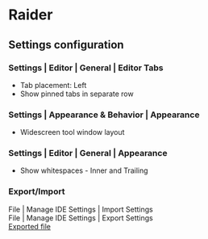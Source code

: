 # Raider

## Settings configuration

 ### Settings | Editor | General | Editor Tabs
- Tab placement: Left
- Show pinned tabs in separate row

### Settings | Appearance & Behavior | Appearance
- Widescreen tool window layout

 ### Settings | Editor | General | Appearance
- Show whitespaces - Inner and Trailing

### Export/Import
File | Manage IDE Settings | Import Settings  
File | Manage IDE Settings | Export Settings  
[Exported file](code/raider_settings.zip)
